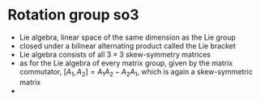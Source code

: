 # Rotation group so3

* Lie algebra, linear space of the same dimension as the Lie group
* closed under a bilinear alternating product called the Lie bracket
* Lie algebra consists of all $3\times 3$ skew-symmetry matrices
* as for the Lie algebra of every matrix group, given by the matrix commutator, $[A_1,A_2]=A_1A_2-A_2A_1$, which is again a skew-symmetric matrix
* ​